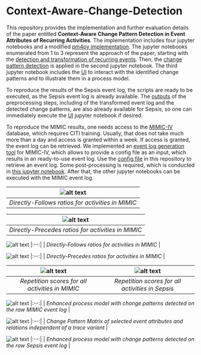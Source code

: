 # Context-Aware-Change-Detection

This repository provides the implementation and further evaluation details of the paper entitled <b>Context-Aware Change Pattern Detection in Event Attributes of Recurring Activities</b>. The implementation includes four jupyter notebooks and a modified [pm4py implementation](https://github.com/bptlab/Context-Aware-Change-Pattern-Detection/blob/main/pm4py.zip). The jupyter notebooks enumerated from 1 to 3 represent the approach of the paper, starting with the [detection and transformation of recurring events](https://github.com/bptlab/Context-Aware-Change-Pattern-Detection/blob/main/1_Repetitive_Activity_Detection_Context_Identification.ipynb). Then, the [change pattern detection](https://github.com/bptlab/Context-Aware-Change-Pattern-Detection/blob/main/2_Applying_Change_Detection.ipynb) is applied in the second jupyter notebook. The third jupyter notebook includes the [UI](https://github.com/bptlab/Context-Aware-Change-Pattern-Detection/blob/main/3_UI.ipynb) to interact with the identified change patterns and to illustrate them in a process model.

To reproduce the results of the Sepsis event log, the scripts are ready to be executed, as the Sepsis event log is already available. The [outputs](https://github.com/bptlab/Context-Aware-Change-Pattern-Detection/tree/main/Outputs) of the preprocessing steps, including of the transformed event log and the detected change patterns, are also already available for Sepsis, so one can immediately execute the [UI](https://github.com/bptlab/Context-Aware-Change-Pattern-Detection/blob/main/3_UI.ipynb) jupyter notebook if desired. 

To reproduce the MIMIC results, one needs access to the [MIMIC-IV](https://mimic.mit.edu/iv/) database, which requires CITI training. Usually, that does not take much more than a day and access is granted within a week. If access is granted, the event log can be retrieved. We implemented an [event log generation tool](https://github.com/bptlab/mimic-log-extraction/tree/main) for MIMIC-IV, which allows to provide a config file as an input, which results in an ready-to-use event log. Use the [config file](https://github.com/bptlab/Context-Aware-Change-Pattern-Detection/blob/main/MIMIC_LOG_CONFIG.yml) in this repository to retrieve an event log. Some post-processing is required, which is conducted in [this jupyter notebook](https://github.com/bptlab/Context-Aware-Change-Pattern-Detection/blob/main/0_MIMIC-IV_Generation.ipynb). After that, the other jupyter notebooks can be executed with the MIMIC event log.




|![alt text](https://github.com/bptlab/Context-Aware-Change-Pattern-Detection/blob/main/Evaluation/dfr_MIMIC.PNG?raw=true)|
|:--:| 
| *Directly-Follows ratios for activities in MIMIC* |

|![alt text](https://github.com/bptlab/Context-Aware-Change-Pattern-Detection/blob/main/Evaluation/dpr_MIMIC.PNG?raw=true)|
|:--:| 
| *Directly-Precedes ratios for activities in MIMIC* |

![alt text](https://github.com/bptlab/Context-Aware-Change-Pattern-Detection/blob/main/Evaluation/dfr_Sepsis.PNG?raw=true)
|:--:| 
| *Directly-Follows ratios for activities in MIMIC* |

![alt text](https://github.com/bptlab/Context-Aware-Change-Pattern-Detection/blob/main/Evaluation/dfr_Sepsis.PNG?raw=true)
|:--:| 
| *Directly-Precedes ratios for activities in MIMIC* |

![alt text](https://github.com/bptlab/Context-Aware-Change-Pattern-Detection/blob/main/Evaluation/rep_score_MIMIC.PNG?raw=true)|![alt text](https://github.com/bptlab/Context-Aware-Change-Pattern-Detection/blob/main/Evaluation/rep_score_Sepsis.PNG?raw=true)
:-------------------------:|:-------------------------:
 *Repetition scores for all activities in MIMIC* | *Repetition scores for all activities in Sepsis* 




![alt text](https://github.com/bptlab/Context-Aware-Change-Pattern-Detection/blob/main/Evaluation/MIMIC_PM_RAW.png?raw=true)
|:--:| 
| *Enhanced process model with change patterns detected on the raw MIMIC event log* |

![alt text](https://github.com/bptlab/Context-Aware-Change-Pattern-Detection/blob/main/Evaluation/matrix_MIMIC.PNG?raw=true)
|:--:| 
| *Change Pattern Matrix of selected event attributes and relations independent of a trace variant* |

![alt text](https://github.com/bptlab/Context-Aware-Change-Pattern-Detection/blob/main/Evaluation/MIMIC_PM.png?raw=true)
|:--:| 
| *Enhanced process model with change patterns detected on the raw Sepsis event log* |


